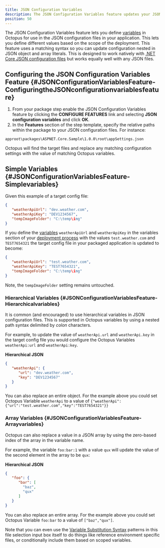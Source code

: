 ```yaml
---
title: JSON Configuration Variables
description: The JSON Configuration Variables feature updates your JSON configuration files with the values from matching Octopus variables.
position: 50
---
```


The JSON Configuration Variables feature lets you define [variables](/docs/deployment-process/variables/index.md) in Octopus for use in the JSON configuration files in your application. This lets you define different values based on the scope of the deployment. This feature uses a matching syntax so you can update configuration nested in JSON object and array literals. This is designed to work natively with [.NET Core JSON configuration files](http://docs.asp.net/en/latest/fundamentals/configuration.html) but works equally well with any JSON files.

## Configuring the JSON Configuration Variables Feature {#JSONConfigurationVariablesFeature-ConfiguringtheJSONconfigurationvariablesfeature}

1. From your package step enable the JSON Configuration Variables feature by clicking the **CONFIGURE FEATURES** link and selecting **JSON configuration variables** and click **OK**.
2. In the **Features** section of the step template, specify the relative paths within the package to your JSON configuration files. For instance:

```
approot\packages\ASPNET.Core.Sample\1.0.0\root\appSettings.json
```

Octopus will find the target files and replace any matching configuration settings with the value of matching Octopus variables.

## Simple Variables {#JSONConfigurationVariablesFeature-Simplevariables}

Given this example of a target config file:

```json
{
   "weatherApiUrl": "dev.weather.com",
   "weatherApiKey": "DEV1234567",
   "tempImageFolder": "C:\temp\img"
}
```

If you define the [variables](/docs/deployment-process/variables/index.md) `weatherApiUrl` and `weatherApiKey` in the variables section of your [deployment process](/docs/deployment-process/variables/index.md) with the values `test.weather.com` and `TEST7654321` the target config file in your packaged application is updated to become:

```json
{
   "weatherApiUrl": "test.weather.com",
   "weatherApiKey": "TEST7654321",
   "tempImageFolder": "C:\temp\img"
}
```

Note, the `tempImageFolder` setting remains untouched.

### Hierarchical Variables {#JSONConfigurationVariablesFeature-Hierarchicalvariables}

It is common (and encouraged) to use hierarchical variables in JSON configuration files. This is supported in Octopus variables by using a nested path syntax delimited by *colon* characters.

For example, to update the value of `weatherApi.url` and `weatherApi.key` in the target config file you would configure the Octopus Variables `weatherApi:url` and `weatherApi:key`.

**Hierarchical JSON**

```json
{
   "weatherApi": {
      "url": "dev.weather.com",
      "key": "DEV1234567"
   }
}
```

You can also replace an entire object. For the example above you could set Octopus Variable `weatherApi` to a value of `{"weatherApi":{"url":"test.weather.com","key":"TEST7654321"}}`

### Array Variables {#JSONConfigurationVariablesFeature-Arrayvariables}

Octopus can also replace a value in a JSON array by using the zero-based index of the array in the variable name.

For example, the variable `foo:bar:1` with a value `qux` will update the value of the second element in the array to be `qux`:

**Hierarchical JSON**

```json
{
   "foo": {
      "bar": [
		"baz",
		"qux"
	  ]
   }
}
```

You can also replace an entire array. For the example above you could set Octopus Variable `foo:bar` to a value of `["baz","qux"]`.

Note that you can even use the [Variable Substitution Syntax](/docs/deployment-process/variables/variable-substitution-syntax.md) patterns in this file selection input box itself to do things like reference environment specific files, or conditionally include them based on scoped variables.

